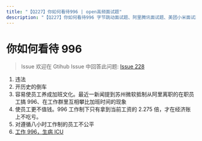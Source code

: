 ```yaml
---
title: "【Q227】你如何看待996 | open高频面试题"
description: "【Q227】你如何看待996 字节跳动面试题、阿里腾讯面试题、美团小米面试题。"
---
```


# 你如何看待 996

> Issue
> 欢迎在 Gtihub Issue 中回答此问题: [Issue 228](https://github.com/shfshanyue/Daily-Question/issues/228)

1. 违法
2. 开历史的倒车
3. 容易使员工养成加班文化。最近一新闻提到苏州微软抵制从阿里离职的在职员工搞 996、在工作群里互相攀比加班时间的现象
4. 使员工更不值钱。996 工作制下只有拿到当前工资的 2.275 倍，才在经济账上不吃亏。
5. 对遵循八小时工作制的员工不公平
6. [工作 996，生病 ICU](https://996.icu/#/zh_CN)
